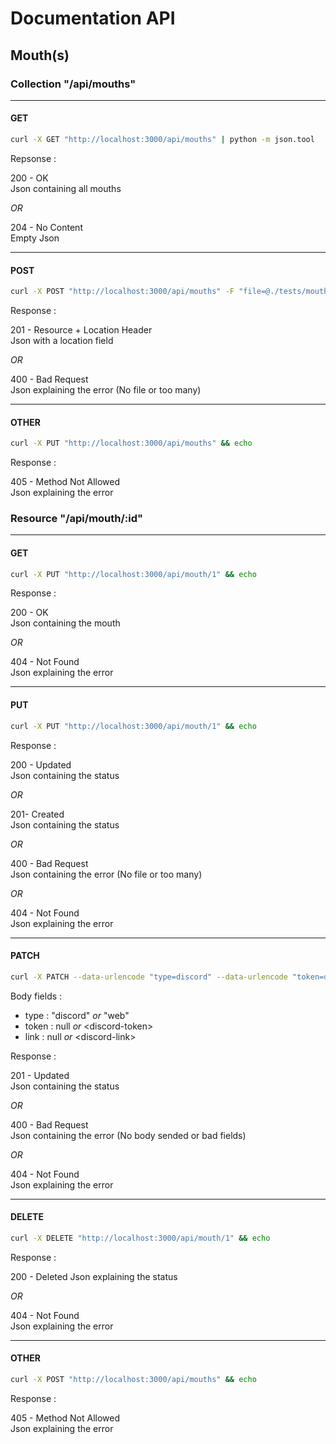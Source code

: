 # Documentation API

## Mouth(s)

### Collection "/api/mouths"

---

#### GET

```bash
curl -X GET "http://localhost:3000/api/mouths" | python -m json.tool
```

Repsonse :

200 - OK \
Json containing all mouths

*OR*

204 - No Content \
Empty Json

---

#### POST

```bash
curl -X POST "http://localhost:3000/api/mouths" -F "file=@./tests/mouth.json" && echo
```

Response :

201 - Resource + Location Header \
Json with a location field

*OR*

400 - Bad Request \
Json explaining the error (No file or too many)

---

#### OTHER

```bash
curl -X PUT "http://localhost:3000/api/mouths" && echo
```

Response :

405 - Method Not Allowed \
Json explaining the error 

### Resource "/api/mouth/:id"

---

#### GET

```bash
curl -X PUT "http://localhost:3000/api/mouth/1" && echo
```

Response :

200 - OK \
Json containing the mouth 

*OR*

404 - Not Found \
Json explaining the error 

---

#### PUT

```bash
curl -X PUT "http://localhost:3000/api/mouth/1" && echo
```

Response :

200 - Updated \
Json containing the status 

*OR*

201- Created \
Json containing the status 

*OR*

400 - Bad Request \
Json containing the error (No file or too many)

*OR*

404 - Not Found \
Json explaining the error 

---

#### PATCH

```bash
curl -X PATCH --data-urlencode "type=discord" --data-urlencode "token=discord-token" http://localhost:3000/api/mouth/6 && echo
``` 
Body fields :
* type : "discord" *or* "web"
* token : null *or* \<discord-token\>
* link : null *or* \<discord-link\>

Response :

201 - Updated \
Json containing the status

*OR*

400 - Bad Request \
Json containing the error (No body sended or bad fields)

*OR*

404 - Not Found \
Json explaining the error 

---

#### DELETE

```bash
curl -X DELETE "http://localhost:3000/api/mouth/1" && echo
```

Response :

200 - Deleted
Json explaining the status

*OR*

404 - Not Found \
Json explaining the error

---

#### OTHER

```bash
curl -X POST "http://localhost:3000/api/mouths" && echo
```

Response :

405 - Method Not Allowed \
Json explaining the error 
